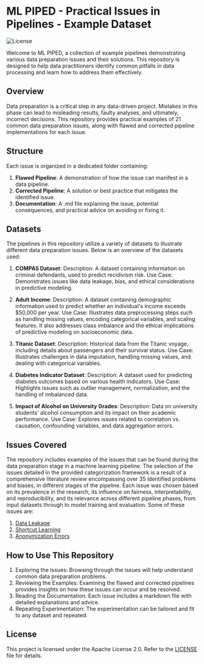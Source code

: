 # ML PIPED - Practical Issues in Pipelines -  Example Dataset

![License](https://img.shields.io/badge/license-Apache%202.0-blue.svg)

Welcome to ML PIPED, a collection of example pipelines demonstrating various data preparation issues and their solutions. This repository is designed to help data practitioners identify common pitfalls in data processing and learn how to address them effectively.

## Overview
Data preparation is a critical step in any data-driven project. Mistakes in this phase can lead to misleading results, faulty analyses, and ultimately, incorrect decisions. This repository provides practical examples of 21 common data preparation issues, along with flawed and corrected pipeline implementations for each issue.

## Structure
Each issue is organized in a dedicated folder containing:

1. **Flawed Pipeline**: A demonstration of how the issue can manifest in a data pipeline.
2. **Corrected Pipeline**: A solution or best practice that mitigates the identified issue.
3. **Documentation**: A .md file explaining the issue, potential consequences, and practical advice on avoiding or fixing it.

## Datasets
The pipelines in this repository utilize a variety of datasets to illustrate different data preparation issues. Below is an overview of the datasets used:

1. **COMPAS Dataset**:
Description: A dataset containing information on criminal defendants, used to predict recidivism risk.
Use Case: Demonstrates issues like data leakage, bias, and ethical considerations in predictive modeling.

2. **Adult Income**:
Description: A dataset containing demographic information used to predict whether an individual's income exceeds $50,000 per year.
Use Case: Illustrates data preprocessing steps such as handling missing values, encoding categorical variables, and scaling features. It also addresses class imbalance and the ethical implications of predictive modeling on socioeconomic data.

3. **Titanic Dataset**:
Description: Historical data from the Titanic voyage, including details about passengers and their survival status.
Use Case: Illustrates challenges in data imputation, handling missing values, and dealing with categorical variables.

4. **Diabetes Indicator Dataset**:
Description: A dataset used for predicting diabetes outcomes based on various health indicators.
Use Case: Highlights issues such as outlier management, normalization, and the handling of imbalanced data.

5. **Impact of Alcohol on University Grades**:
Description: Data on university students' alcohol consumption and its impact on their academic performance.
Use Case: Explores issues related to correlation vs. causation, confounding variables, and data aggregation errors.


## Issues Covered
The repository includes examples of the issues that can be found during the data preparation stage in a machine learning pipeline. The selection of the issues detailed in the provided categorization framework is a result of a comprehensive literature review encompassing over 35 identified problems and biases, in different stages of the pipeline. Each issue was chosen based on its prevalence in the research, its influence on fairness, interpretability, and reproducibility, and its relevance across different pipeline phases, from input datasets through to model training and evaluation. Some of these issues are:
1. [Data Leakage](example_pipelines\data_leakage)
2. [Shortcut Learning](example_pipelines\shortcut_learning)
3. [Anonymization Errors](example_pipelines\data_anonymization)


## How to Use This Repository
1. Exploring the Issues: Browsing through the issues will help understand common data preparation problems.
2. Reviewing the Examples: Examining the flawed and corrected pipelines provides insights on how these issues can occur and be resolved.
3. Reading the Documentation: Each issue includes a markdown file with detailed explanations and advice.
4. Repeating Experimentation: The experimentation can be tailored and fit to any dataset and repeated.

## License
This project is licensed under the Apache License 2.0. Refer to the [LICENSE](LICENSE.txt) file for details.
